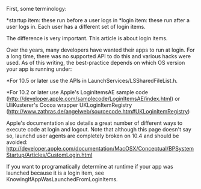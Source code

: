 First, some terminology:



*startup item: these run before a user logs in
*login item: these run after a user logs in. Each user has a different set of login items.



The difference is very important.  This article is about login items.

Over the years, many developers have wanted their apps to run at login.  For a long time, there was no supported API to do this and various hacks were used.  As of this writing, the best-practice depends on which OS version your app is running under:



*For 10.5 or later use the APIs in LaunchServices/LSSharedFileList.h.  

*For 10.2 or later use Apple's LoginItemsAE sample code (<http://developer.apple.com/samplecode/LoginItemsAE/index.html>) or UliKusterer's Cocoa wrapper UKLoginItemRegistry (<http://www.zathras.de/angelweb/sourcecode.htm#UKLoginItemRegistry>)



Apple's documentation also details a great number of different ways to execute code at login and logout. Note that although this page doesn't say so, launchd user agents are completely broken on 10.4 and should be avoided:
<http://developer.apple.com/documentation/MacOSX/Conceptual/BPSystemStartup/Articles/CustomLogin.html>

If you want to programatically determine at runtime if your app was launched because it is a login item, see KnowingIfAppWasLaunchedFromLoginItems.
